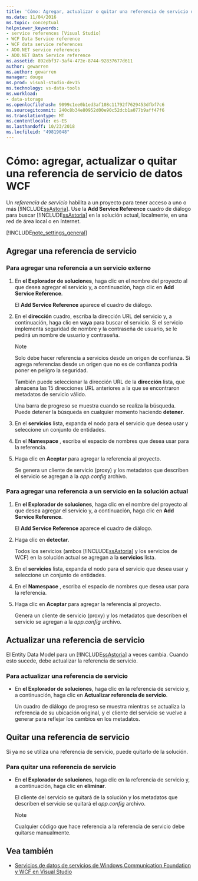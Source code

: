 ```yaml
---
title: 'Cómo: Agregar, actualizar o quitar una referencia de servicio de datos de WCF'
ms.date: 11/04/2016
ms.topic: conceptual
helpviewer_keywords:
- service references [Visual Studio]
- WCF Data Service reference
- WCF data service references
- ADO.NET service references
- ADO.NET Data Service reference
ms.assetid: 892ebf37-3af4-472e-8744-92837677d611
author: gewarren
ms.author: gewarren
manager: douge
ms.prod: visual-studio-dev15
ms.technology: vs-data-tools
ms.workload:
- data-storage
ms.openlocfilehash: 9099c1ee0b1ed3af108c11792f7629453dfbf7c6
ms.sourcegitcommit: 240c8b34e80952d00e90c52dcb1a077b9aff47f6
ms.translationtype: MT
ms.contentlocale: es-ES
ms.lasthandoff: 10/23/2018
ms.locfileid: "49819048"
---
```

# <a name="how-to-add-update-or-remove-a-wcf-data-service-reference"></a>Cómo: agregar, actualizar o quitar una referencia de servicio de datos WCF
Un *referencia de servicio* habilita a un proyecto para tener acceso a uno o más [!INCLUDE[ssAstoria](../data-tools/includes/ssastoria_md.md)]. Use la **Add Service Reference** cuadro de diálogo para buscar [!INCLUDE[ssAstoria](../data-tools/includes/ssastoria_md.md)] en la solución actual, localmente, en una red de área local o en Internet.

[!INCLUDE[note_settings_general](../data-tools/includes/note_settings_general_md.md)]

## <a name="add-a-service-reference"></a>Agregar una referencia de servicio

### <a name="to-add-a-reference-to-an-external-service"></a>Para agregar una referencia a un servicio externo

1.  En **el Explorador de soluciones**, haga clic en el nombre del proyecto al que desea agregar el servicio y, a continuación, haga clic en **Add Service Reference**.

     El **Add Service Reference** aparece el cuadro de diálogo.

2.  En el **dirección** cuadro, escriba la dirección URL del servicio y, a continuación, haga clic en **vaya** para buscar el servicio. Si el servicio implementa seguridad de nombre y la contraseña de usuario, se le pedirá un nombre de usuario y contraseña.

    > [!NOTE]
    >  Solo debe hacer referencia a servicios desde un origen de confianza. Si agrega referencias desde un origen que no es de confianza podría poner en peligro la seguridad.

     También puede seleccionar la dirección URL de la **dirección** lista, que almacena las 15 direcciones URL anteriores a la que se encontraron metadatos de servicio válido.

     Una barra de progreso se muestra cuando se realiza la búsqueda. Puede detener la búsqueda en cualquier momento haciendo **detener**.

3.  En el **servicios** lista, expanda el nodo para el servicio que desea usar y seleccione un conjunto de entidades.

4.  En el **Namespace** , escriba el espacio de nombres que desea usar para la referencia.

5.  Haga clic en **Aceptar** para agregar la referencia al proyecto.

     Se genera un cliente de servicio (proxy) y los metadatos que describen el servicio se agregan a la *app.config* archivo.

### <a name="to-add-a-reference-to-a-service-in-the-current-solution"></a>Para agregar una referencia a un servicio en la solución actual

1. En **el Explorador de soluciones**, haga clic en el nombre del proyecto al que desea agregar el servicio y, a continuación, haga clic en **Add Service Reference**.

    El **Add Service Reference** aparece el cuadro de diálogo.

2. Haga clic en **detectar**.

    Todos los servicios (ambos [!INCLUDE[ssAstoria](../data-tools/includes/ssastoria_md.md)] y los servicios de WCF) en la solución actual se agregan a la **servicios** lista.

3. En el **servicios** lista, expanda el nodo para el servicio que desea usar y seleccione un conjunto de entidades.

4. En el **Namespace** , escriba el espacio de nombres que desea usar para la referencia.

5. Haga clic en **Aceptar** para agregar la referencia al proyecto.

    Genera un cliente de servicio (proxy) y los metadatos que describen el servicio se agregan a la *app.config* archivo.

## <a name="update-a-service-reference"></a>Actualizar una referencia de servicio
 El Entity Data Model para un [!INCLUDE[ssAstoria](../data-tools/includes/ssastoria_md.md)] a veces cambia. Cuando esto sucede, debe actualizar la referencia de servicio.

### <a name="to-update-a-service-reference"></a>Para actualizar una referencia de servicio

-   En **el Explorador de soluciones**, haga clic en la referencia de servicio y, a continuación, haga clic en **Actualizar referencia de servicio**.

     Un cuadro de diálogo de progreso se muestra mientras se actualiza la referencia de su ubicación original, y el cliente del servicio se vuelve a generar para reflejar los cambios en los metadatos.

## <a name="remove-a-service-reference"></a>Quitar una referencia de servicio
 Si ya no se utiliza una referencia de servicio, puede quitarlo de la solución.

### <a name="to-remove-a-service-reference"></a>Para quitar una referencia de servicio

-   En **el Explorador de soluciones**, haga clic en la referencia de servicio y, a continuación, haga clic en **eliminar**.

     El cliente del servicio se quitará de la solución y los metadatos que describen el servicio se quitará el *app.config* archivo.

    > [!NOTE]
    >  Cualquier código que hace referencia a la referencia de servicio debe quitarse manualmente.

## <a name="see-also"></a>Vea también

- [Servicios de datos de servicios de Windows Communication Foundation y WCF en Visual Studio](../data-tools/windows-communication-foundation-services-and-wcf-data-services-in-visual-studio.md)